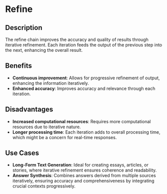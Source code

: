 # Refine

## Description

The refine chain improves the accuracy and quality of results through iterative refinement. Each iteration feeds the output of the previous step into the next, enhancing the overall result.

## Benefits

- **Continuous improvement**: Allows for progressive refinement of output, enhancing the information iteratively.
- **Enhanced accuracy**: Improves accuracy and relevance through each iteration.

## Disadvantages

- **Increased computational resources**: Requires more computational resources due to iterative nature.
- **Longer processing time**: Each iteration adds to overall processing time, which might be a concern for real-time responses.

## Use Cases

- **Long-Form Text Generation**: Ideal for creating essays, articles, or stories, where iterative refinement ensures coherence and readability.
- **Answer Synthesis**: Combines answers derived from multiple sources iteratively, ensuring accuracy and comprehensiveness by integrating crucial contexts progressively.
